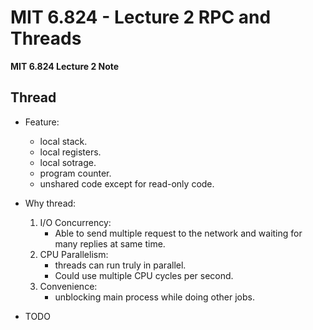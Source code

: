 # MIT 6.824 - Lecture 2 RPC and Threads

**MIT 6.824 Lecture 2 Note**
<!--more-->
## Thread
* Feature:
  * local stack.
  * local registers.
  * local sotrage.
  * program counter.
  * unshared code except for read-only code.
* Why thread:
  1. I/O Concurrency:
      * Able to send multiple request to the network and waiting for many replies at same time.
  2. CPU Parallelism:
      * threads can run truly in parallel.
      * Could use multiple CPU cycles per second. 
  3. Convenience:
      * unblocking main process while doing other jobs.

* TODO
